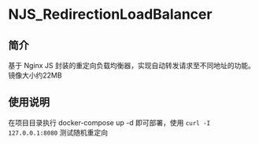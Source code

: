 # NJS_RedirectionLoadBalancer

## 简介

基于 Nginx JS 封装的重定向负载均衡器，实现自动转发请求至不同地址的功能。镜像大小约22MB

## 使用说明

在项目目录执行 docker-compose up -d 即可部署，使用 `curl -I 127.0.0.1:8080` 测试随机重定向
